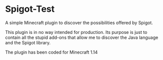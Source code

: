 # Spigot-Test
A simple Minecraft plugin to discover the possibilities offered by Spigot.

This plugin is in no way intended for production. Its purpose is just to contain all the stupid add-ons that allow me to discover the Java language and the Spigot library.

The plugin has been coded for Minecraft 1.14
